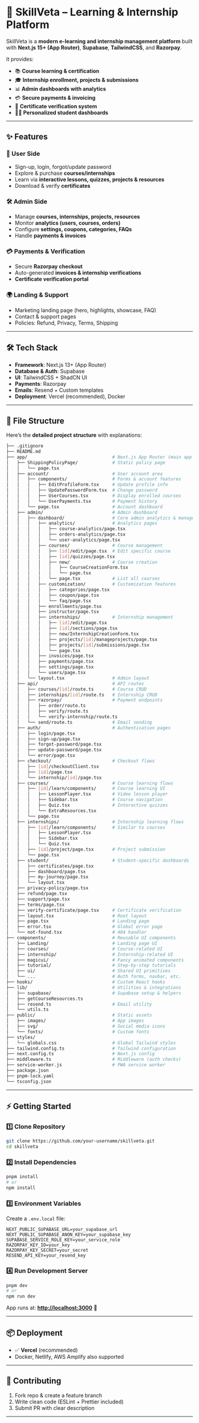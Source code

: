 # 🌟 SkillVeta – Learning & Internship Platform

SkillVeta is a **modern e-learning and internship management platform** built with **Next.js 15+ (App Router)**, **Supabase**, **TailwindCSS**, and **Razorpay**.

It provides:

* 📚 **Course learning & certification**
* 🎓 **Internship enrollment, projects & submissions**
* 📊 **Admin dashboards with analytics**
* 💳 **Secure payments & invoicing**
* 🪪 **Certificate verification system**
* 👩‍🎓 **Personalized student dashboards**

---

## ✨ Features

### 🎯 User Side

* Sign-up, login, forgot/update password
* Explore & purchase **courses/internships**
* Learn via **interactive lessons, quizzes, projects & resources**
* Download & verify **certificates**

### 🛠️ Admin Side

* Manage **courses, internships, projects, resources**
* Monitor **analytics (users, courses, orders)**
* Configure **settings, coupons, categories, FAQs**
* Handle **payments & invoices**

### 💳 Payments & Verification

* Secure **Razorpay checkout**
* Auto-generated **invoices & internship verifications**
* **Certificate verification portal**

### 🌍 Landing & Support

* Marketing landing page (hero, highlights, showcase, FAQ)
* Contact & support pages
* Policies: Refund, Privacy, Terms, Shipping

---

## 🛠️ Tech Stack

* **Framework**: Next.js 13+ (App Router)
* **Database & Auth**: Supabase
* **UI**: TailwindCSS + ShadCN UI
* **Payments**: Razorpay
* **Emails**: Resend + Custom templates
* **Deployment**: Vercel (recommended), Docker

---

## 📂 File Structure

Here’s the **detailed project structure** with explanations:

```bash
├── .gitignore
├── README.md
├── app/                                # Next.js App Router (main app entry)
│   ├── ShippingPolicyPage/             # Static policy page
│   │   └── page.tsx
│   ├── account/                        # User account area
│   │   ├── components/                 # Forms & account features
│   │   │   ├── EditProfileForm.tsx     # Update profile info
│   │   │   ├── UpdatePasswordForm.tsx  # Change password
│   │   │   ├── UserCourses.tsx         # Display enrolled courses
│   │   │   └── UserPayments.tsx        # Payment history
│   │   └── page.tsx                    # Account dashboard
│   ├── admin/                          # Admin dashboard
│   │   ├── dashboard/                  # Core admin analytics & management
│   │   │   ├── analytics/              # Analytics pages
│   │   │   │   ├── course-analytics/page.tsx
│   │   │   │   ├── orders-analytics/page.tsx
│   │   │   │   └── user-analytics/page.tsx
│   │   │   ├── courses/                # Course management
│   │   │   │   ├── [id]/edit/page.tsx  # Edit specific course
│   │   │   │   ├── [id]/quizzes/page.tsx
│   │   │   │   ├── new/                # Course creation
│   │   │   │   │   ├── CourseCreationForm.tsx
│   │   │   │   │   └── page.tsx
│   │   │   │   └── page.tsx            # List all courses
│   │   │   ├── customization/          # Customization features
│   │   │   │   ├── categories/page.tsx
│   │   │   │   ├── coupon/page.tsx
│   │   │   │   └── faq/page.tsx
│   │   │   ├── enrollments/page.tsx
│   │   │   ├── instructor/page.tsx
│   │   │   ├── internships/            # Internship management
│   │   │   │   ├── [id]/edit/page.tsx
│   │   │   │   ├── [id]/sections/page.tsx
│   │   │   │   ├── new/InternshipCreationForm.tsx
│   │   │   │   ├── projects/[id]/manageprojects/page.tsx
│   │   │   │   ├── projects/[id]/submissions/page.tsx
│   │   │   │   └── page.tsx
│   │   │   ├── invoices/page.tsx
│   │   │   ├── payments/page.tsx
│   │   │   ├── settings/page.tsx
│   │   │   └── users/page.tsx
│   │   └── layout.tsx                  # Admin layout
│   ├── api/                            # API routes
│   │   ├── courses/[id]/route.ts       # Course CRUD
│   │   ├── internships/[id]/route.ts   # Internship CRUD
│   │   ├── razorpay/                   # Payment endpoints
│   │   │   ├── order/route.ts
│   │   │   ├── verify/route.ts
│   │   │   └── verify-internship/route.ts
│   │   └── send/route.ts               # Email sending
│   ├── auth/                           # Authentication pages
│   │   ├── login/page.tsx
│   │   ├── sign-up/page.tsx
│   │   ├── forgot-password/page.tsx
│   │   ├── update-password/page.tsx
│   │   └── error/page.tsx
│   ├── checkout/                       # Checkout flows
│   │   ├── [id]/checkoutClient.tsx
│   │   ├── [id]/page.tsx
│   │   └── internship/[id]/page.tsx
│   ├── courses/                        # Course learning flows
│   │   ├── [id]/learn/components/      # Course learning UI
│   │   │   ├── LessonPlayer.tsx        # Video lesson player
│   │   │   ├── Sidebar.tsx             # Course navigation
│   │   │   ├── Quiz.tsx                # Interactive quizzes
│   │   │   └── ExtraResources.tsx
│   │   └── page.tsx
│   ├── internships/                    # Internship learning flows
│   │   ├── [id]/learn/components/      # Similar to courses
│   │   │   ├── LessonPlayer.tsx
│   │   │   ├── Sidebar.tsx
│   │   │   └── Quiz.tsx
│   │   ├── [id]/project/page.tsx       # Project submission
│   │   └── page.tsx
│   ├── student/                        # Student-specific dashboards
│   │   ├── certificates/page.tsx
│   │   ├── dashboard/page.tsx
│   │   ├── my-journey/page.tsx
│   │   └── layout.tsx
│   ├── privacy-policy/page.tsx
│   ├── refund/page.tsx
│   ├── support/page.tsx
│   ├── terms/page.tsx
│   ├── verify-certificate/page.tsx     # Certificate verification
│   ├── layout.tsx                      # Root layout
│   ├── page.tsx                        # Landing page
│   ├── error.tsx                       # Global error page
│   └── not-found.tsx                   # 404 handler
├── components/                         # Reusable UI components
│   ├── Landing/                        # Landing page UI
│   ├── courses/                        # Course-related UI
│   ├── internship/                     # Internship-related UI
│   ├── magicui/                        # Fancy animated components
│   ├── tutorial/                       # Step-by-step tutorials
│   ├── ui/                             # Shared UI primitives
│   └── ...                             # Auth forms, navbar, etc.
├── hooks/                              # Custom React hooks
├── lib/                                # Utilities & integrations
│   ├── supabase/                       # Supabase setup & helpers
│   ├── getCourseResources.ts
│   ├── resend.ts                       # Email utility
│   └── utils.ts
├── public/                             # Static assets
│   ├── images/                         # App images
│   ├── svg/                            # Social media icons
│   └── fonts/                          # Custom fonts
├── styles/
│   └── globals.css                     # Global Tailwind styles
├── tailwind.config.ts                  # Tailwind configuration
├── next.config.ts                      # Next.js config
├── middleware.ts                       # Middleware (auth checks)
├── service-worker.js                   # PWA service worker
├── package.json
├── pnpm-lock.yaml
└── tsconfig.json
```

---

## ⚡ Getting Started

### 1️⃣ Clone Repository

```bash
git clone https://github.com/your-username/skillveta.git
cd skillveta
```

### 2️⃣ Install Dependencies

```bash
pnpm install
# or
npm install
```

### 3️⃣ Environment Variables

Create a `.env.local` file:

```env
NEXT_PUBLIC_SUPABASE_URL=your_supabase_url
NEXT_PUBLIC_SUPABASE_ANON_KEY=your_supabase_key
SUPABASE_SERVICE_ROLE_KEY=your_service_role
RAZORPAY_KEY_ID=your_key
RAZORPAY_KEY_SECRET=your_secret
RESEND_API_KEY=your_resend_key
```

### 4️⃣ Run Development Server

```bash
pnpm dev
# or
npm run dev
```

App runs at: **[http://localhost:3000](http://localhost:3000)** 🚀

---

## 📦 Deployment

* ✅ **Vercel** (recommended)
* Docker, Netlify, AWS Amplify also supported

---

## 🤝 Contributing

1. Fork repo & create a feature branch
2. Write clean code (ESLint + Prettier included)
3. Submit PR with clear description

---
